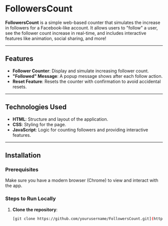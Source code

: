 # FollowersCount

**FollowersCount** is a simple web-based counter that simulates the increase in followers for a Facebook-like account. It allows users to "follow" a user, see the follower count increase in real-time, and includes interactive features like animation, social sharing, and more!

---

## Features

- **Follower Counter**: Display and simulate increasing follower count.
- **"Followed" Message**: A popup message shows after each follow action.
- **Reset Feature**: Resets the counter with confirmation to avoid accidental resets.


---

## Technologies Used

- **HTML**: Structure and layout of the application.
- **CSS**: Styling for the page.
- **JavaScript**: Logic for counting followers and providing interactive features.

---

## Installation

### Prerequisites

Make sure you have a modern browser (Chrome) to view and interact with the app.

### Steps to Run Locally

1. **Clone the repository**:
   ```bash
   [git clone https://github.com/yourusername/FollowersCount.git](https://github.com/CollinsEz34/FollowersCount.git)
